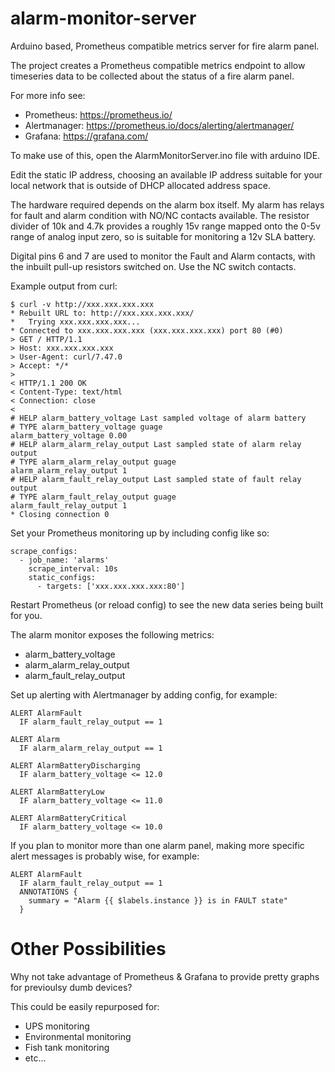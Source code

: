 # alarm-monitor-server
Arduino based, Prometheus compatible metrics server for fire alarm panel.

The project creates a Prometheus compatible metrics endpoint to allow timeseries data to be collected about the status of a fire alarm panel.

For more info see:
- Prometheus: https://prometheus.io/
- Alertmanager: https://prometheus.io/docs/alerting/alertmanager/
- Grafana: https://grafana.com/

To make use of this, open the AlarmMonitorServer.ino file with arduino IDE.

Edit the static IP address, choosing an available IP address suitable for your local network that is outside of DHCP allocated address space.

The hardware required depends on the alarm box itself. My alarm has relays for fault and alarm condition with NO/NC contacts available.
The resistor divider of 10k and 4.7k provides a roughly 15v range mapped onto the 0-5v range of analog input zero, so is suitable for monitoring a 12v SLA battery.

Digital pins 6 and 7 are used to monitor the Fault and Alarm contacts, with the inbuilt pull-up resistors switched on. Use the NC switch contacts.


Example output from curl:
```
$ curl -v http://xxx.xxx.xxx.xxx
* Rebuilt URL to: http://xxx.xxx.xxx.xxx/
*   Trying xxx.xxx.xxx.xxx...
* Connected to xxx.xxx.xxx.xxx (xxx.xxx.xxx.xxx) port 80 (#0)
> GET / HTTP/1.1
> Host: xxx.xxx.xxx.xxx
> User-Agent: curl/7.47.0
> Accept: */*
> 
< HTTP/1.1 200 OK
< Content-Type: text/html
< Connection: close
< 
# HELP alarm_battery_voltage Last sampled voltage of alarm battery
# TYPE alarm_battery_voltage guage
alarm_battery_voltage 0.00
# HELP alarm_alarm_relay_output Last sampled state of alarm relay output
# TYPE alarm_alarm_relay_output guage
alarm_alarm_relay_output 1
# HELP alarm_fault_relay_output Last sampled state of fault relay output
# TYPE alarm_fault_relay_output guage
alarm_fault_relay_output 1
* Closing connection 0

```


Set your Prometheus monitoring up by including config like so:

```
scrape_configs:
  - job_name: 'alarms'
    scrape_interval: 10s
    static_configs:
      - targets: ['xxx.xxx.xxx.xxx:80']
```

Restart Prometheus (or reload config) to see the new data series being built for you.

The alarm monitor exposes the following metrics:

- alarm_battery_voltage
- alarm_alarm_relay_output
- alarm_fault_relay_output

Set up alerting with Alertmanager by adding config, for example:

```
ALERT AlarmFault
  IF alarm_fault_relay_output == 1

ALERT Alarm
  IF alarm_alarm_relay_output == 1

ALERT AlarmBatteryDischarging
  IF alarm_battery_voltage <= 12.0

ALERT AlarmBatteryLow
  IF alarm_battery_voltage <= 11.0

ALERT AlarmBatteryCritical
  IF alarm_battery_voltage <= 10.0

```

If you plan to monitor more than one alarm panel, making more specific alert messages is probably wise, for example:
```
ALERT AlarmFault
  IF alarm_fault_relay_output == 1
  ANNOTATIONS {
    summary = "Alarm {{ $labels.instance }} is in FAULT state"
  }

```


# Other Possibilities

Why not take advantage of Prometheus & Grafana to provide pretty graphs for previoulsy dumb devices?

This could be easily repurposed for:

- UPS monitoring
- Environmental monitoring
- Fish tank monitoring
- etc...
